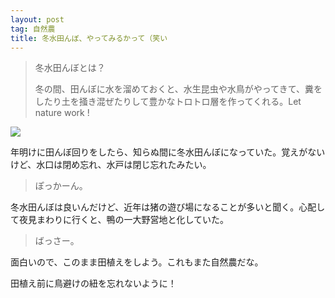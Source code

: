 ```yaml
---
layout: post
tag: 自然農
title: 冬水田んぼ、やってみるかって（笑い
---
```



> 冬水田んぼとは？
>
> 冬の間、田んぼに水を溜めておくと、水生昆虫や水鳥がやってきて、糞をしたり土を掻き混ぜたりして豊かなトロトロ層を作ってくれる。Let nature work !


![](https://kobapan.com/p/_data/i/galleries/sizen-nou/fuyumizu-sm.jpg)

年明けに田んぼ回りをしたら、知らぬ間に冬水田んぼになっていた。覚えがないけど、水口は閉め忘れ、水戸は閉じ忘れたみたい。

> ぽっかーん。

冬水田んぼは良いんだけど、近年は猪の遊び場になることが多いと聞く。心配して夜見まわりに行くと、鴨の一大野営地と化していた。

> ばっさー。

面白いので、このまま田植えをしよう。これもまた自然農だな。

田植え前に鳥避けの紐を忘れないように！


